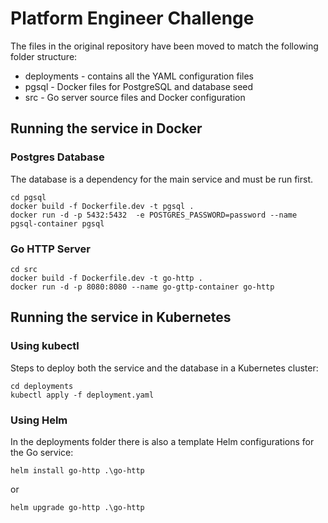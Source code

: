 # Platform Engineer Challenge

The files in the original repository have been moved to match the following folder structure:
* deployments - contains all the YAML configuration files
* pgsql - Docker files for PostgreSQL and database seed
* src - Go server source files and Docker configuration

## Running the service in Docker

### Postgres Database

The database is a dependency for the main service and must be run first.
```
cd pgsql
docker build -f Dockerfile.dev -t pgsql .
docker run -d -p 5432:5432  -e POSTGRES_PASSWORD=password --name pgsql-container pgsql
```

### Go HTTP Server

```
cd src
docker build -f Dockerfile.dev -t go-http .
docker run -d -p 8080:8080 --name go-gttp-container go-http
```

## Running the service in Kubernetes

### Using kubectl

Steps to deploy both the service and the database in a Kubernetes cluster:
```
cd deployments
kubectl apply -f deployment.yaml
```

### Using Helm

In the deployments folder there is also a template Helm configurations for the Go service:
```
helm install go-http .\go-http
```
or
```
helm upgrade go-http .\go-http
```